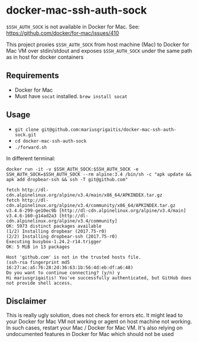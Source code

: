 # docker-mac-ssh-auth-sock

`$SSH_AUTH_SOCK` is not available in Docker for Mac. See: https://github.com/docker/for-mac/issues/410

This project proxies `$SSH_AUTH_SOCK` from host machine (Mac) to Docker for Mac VM over stdin/stdout
and exposes `$SSH_AUTH_SOCK` under the same path as in host for docker containers

## Requirements

* Docker for Mac
* Must have `socat` installed. `brew install socat`

## Usage

* `git clone git@github.com:mariusgrigaitis/docker-mac-ssh-auth-sock.git`
* `cd docker-mac-ssh-auth-sock`
* `./forward.sh`

In different terminal:

`docker run -it -v $SSH_AUTH_SOCK:$SSH_AUTH_SOCK -e SSH_AUTH_SOCK=$SSH_AUTH_SOCK --rm alpine:3.4 /bin/sh -c "apk update && apk add dropbear-ssh && ssh -T git@github.com"`

```
fetch http://dl-cdn.alpinelinux.org/alpine/v3.4/main/x86_64/APKINDEX.tar.gz
fetch http://dl-cdn.alpinelinux.org/alpine/v3.4/community/x86_64/APKINDEX.tar.gz
v3.4.6-299-ge10ec9b [http://dl-cdn.alpinelinux.org/alpine/v3.4/main]
v3.4.6-160-g14ad2a3 [http://dl-cdn.alpinelinux.org/alpine/v3.4/community]
OK: 5973 distinct packages available
(1/2) Installing dropbear (2017.75-r0)
(2/2) Installing dropbear-ssh (2017.75-r0)
Executing busybox-1.24.2-r14.trigger
OK: 5 MiB in 13 packages

Host 'github.com' is not in the trusted hosts file.
(ssh-rsa fingerprint md5 16:27:ac:a5:76:28:2d:36:63:1b:56:4d:eb:df:a6:48)
Do you want to continue connecting? (y/n) y
Hi mariusgrigaitis! You've successfully authenticated, but GitHub does not provide shell access.
```

## Disclaimer

This is really ugly solution, does not check for errors etc. It might lead to your Docker for Mac VM not working or agent on host machine
not working. In such cases, restart your Mac / Docker for Mac VM. It's also relying on undocumented features in Docker for Mac which
should not be used
